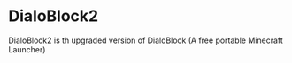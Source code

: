 # DialoBlock2
DialoBlock2 is th upgraded version of DialoBlock (A free portable Minecraft Launcher)
